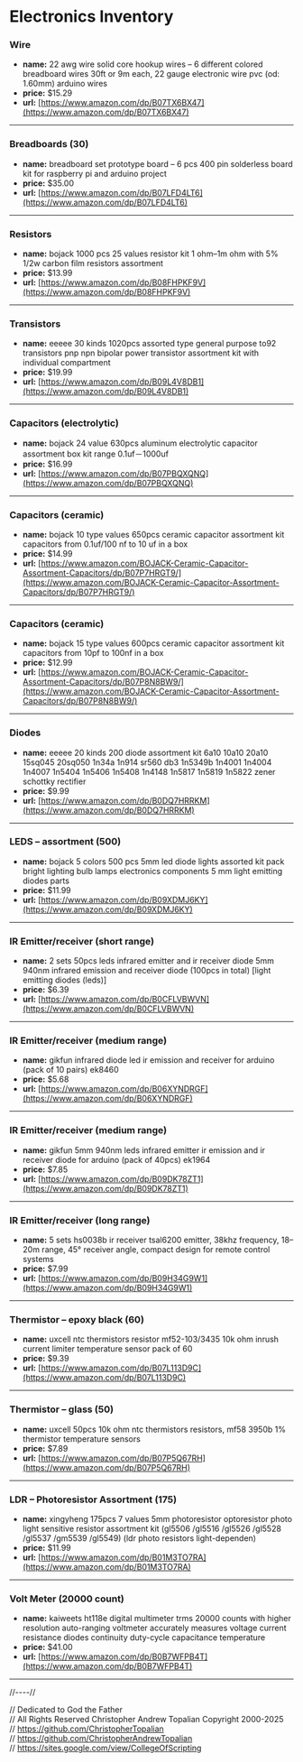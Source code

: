 # Electronics Inventory

### Wire

* **name:** 22 awg wire solid core hookup wires – 6 different colored breadboard wires 30ft or 9m each, 22 gauge electronic wire pvc (od: 1.60mm) arduino wires
* **price:** \$15.29
* **url:** [https://www.amazon.com/dp/B07TX6BX47](https://www.amazon.com/dp/B07TX6BX47)

---

### Breadboards (30)

* **name:** breadboard set prototype board – 6 pcs 400 pin solderless board kit for raspberry pi and arduino project
* **price:** \$35.00
* **url:** [https://www.amazon.com/dp/B07LFD4LT6](https://www.amazon.com/dp/B07LFD4LT6)

---

### Resistors

* **name:** bojack 1000 pcs 25 values resistor kit 1 ohm–1m ohm with 5% 1/2w carbon film resistors assortment
* **price:** \$13.99
* **url:** [https://www.amazon.com/dp/B08FHPKF9V](https://www.amazon.com/dp/B08FHPKF9V)

---

### Transistors

* **name:** eeeee 30 kinds 1020pcs assorted type general purpose to92 transistors pnp npn bipolar power transistor assortment kit with individual compartment
* **price:** \$19.99
* **url:** [https://www.amazon.com/dp/B09L4V8DB1](https://www.amazon.com/dp/B09L4V8DB1)

---

### Capacitors (electrolytic)

* **name:** bojack 24 value 630pcs aluminum electrolytic capacitor assortment box kit range 0.1uf－1000uf
* **price:** \$16.99
* **url:** [https://www.amazon.com/dp/B07PBQXQNQ](https://www.amazon.com/dp/B07PBQXQNQ)

---

### Capacitors (ceramic)

* **name:** bojack 10 type values 650pcs ceramic capacitor assortment kit capacitors from 0.1uf/100 nf to 10 uf in a box
* **price:** \$14.99
* **url:** [https://www.amazon.com/BOJACK-Ceramic-Capacitor-Assortment-Capacitors/dp/B07P7HRGT9/](https://www.amazon.com/BOJACK-Ceramic-Capacitor-Assortment-Capacitors/dp/B07P7HRGT9/)

---

### Capacitors (ceramic)

* **name:** bojack 15 type values 600pcs ceramic capacitor assortment kit capacitors from 10pf to 100nf in a box
* **price:** \$12.99
* **url:** [https://www.amazon.com/BOJACK-Ceramic-Capacitor-Assortment-Capacitors/dp/B07P8N8BW9/](https://www.amazon.com/BOJACK-Ceramic-Capacitor-Assortment-Capacitors/dp/B07P8N8BW9/)

---

### Diodes

* **name:** eeeee 20 kinds 200 diode assortment kit 6a10 10a10 20a10 15sq045 20sq050 1n34a 1n914 sr560 db3 1n5349b 1n4001 1n4004 1n4007 1n5404 1n5406 1n5408 1n4148 1n5817 1n5819 1n5822 zener schottky rectifier
* **price:** \$9.99
* **url:** [https://www.amazon.com/dp/B0DQ7HRRKM](https://www.amazon.com/dp/B0DQ7HRRKM)

---

### LEDS – assortment (500)

* **name:** bojack 5 colors 500 pcs 5mm led diode lights assorted kit pack bright lighting bulb lamps electronics components 5 mm light emitting diodes parts
* **price:** \$11.99
* **url:** [https://www.amazon.com/dp/B09XDMJ6KY](https://www.amazon.com/dp/B09XDMJ6KY)

---

### IR Emitter/receiver (short range)

* **name:** 2 sets 50pcs leds infrared emitter and ir receiver diode 5mm 940nm infrared emission and receiver diode (100pcs in total) \[light emitting diodes (leds)]
* **price:** \$6.39
* **url:** [https://www.amazon.com/dp/B0CFLVBWVN](https://www.amazon.com/dp/B0CFLVBWVN)

---

### IR Emitter/receiver (medium range)

* **name:** gikfun infrared diode led ir emission and receiver for arduino (pack of 10 pairs) ek8460
* **price:** \$5.68
* **url:** [https://www.amazon.com/dp/B06XYNDRGF](https://www.amazon.com/dp/B06XYNDRGF)

---

### IR Emitter/receiver (medium range)

* **name:** gikfun 5mm 940nm leds infrared emitter ir emission and ir receiver diode for arduino (pack of 40pcs) ek1964
* **price:** \$7.85
* **url:** [https://www.amazon.com/dp/B09DK78ZT1](https://www.amazon.com/dp/B09DK78ZT1)

---

### IR Emitter/receiver (long range)

* **name:** 5 sets hs0038b ir receiver tsal6200 emitter, 38khz frequency, 18–20m range, 45° receiver angle, compact design for remote control systems
* **price:** \$7.99
* **url:** [https://www.amazon.com/dp/B09H34G9W1](https://www.amazon.com/dp/B09H34G9W1)

---

### Thermistor – epoxy black (60)

* **name:** uxcell ntc thermistors resistor mf52-103/3435 10k ohm inrush current limiter temperature sensor pack of 60
* **price:** \$9.39
* **url:** [https://www.amazon.com/dp/B07L113D9C](https://www.amazon.com/dp/B07L113D9C)

---

### Thermistor – glass (50)

* **name:** uxcell 50pcs 10k ohm ntc thermistors resistors, mf58 3950b 1% thermistor temperature sensors
* **price:** \$7.89
* **url:** [https://www.amazon.com/dp/B07P5Q67RH](https://www.amazon.com/dp/B07P5Q67RH)

---

### LDR – Photoresistor Assortment (175)

* **name:** xingyheng 175pcs 7 values 5mm photoresistor optoresistor photo light sensitive resistor assortment kit (gl5506 /gl5516 /gl5526 /gl5528 /gl5537 /gm5539 /gl5549) (ldr photo resistors light-dependen)
* **price:** \$11.99
* **url:** [https://www.amazon.com/dp/B01M3TO7RA](https://www.amazon.com/dp/B01M3TO7RA)

---

### Volt Meter (20000 count)

* **name:** kaiweets ht118e digital multimeter trms 20000 counts with higher resolution auto-ranging voltmeter accurately measures voltage current resistance diodes continuity duty-cycle capacitance temperature
* **price:** \$41.00
* **url:** [https://www.amazon.com/dp/B0B7WFPB4T](https://www.amazon.com/dp/B0B7WFPB4T)

---

//----//

// Dedicated to God the Father  
// All Rights Reserved Christopher Andrew Topalian Copyright 2000-2025  
// https://github.com/ChristopherTopalian  
// https://github.com/ChristopherAndrewTopalian  
// https://sites.google.com/view/CollegeOfScripting

